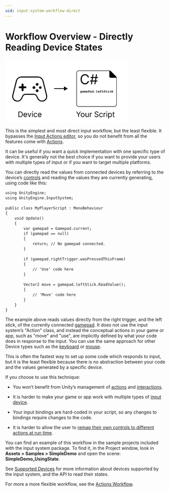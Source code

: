 ```yaml
---
uid: input-system-workflow-direct
---
```

# Workflow Overview - Directly Reading Device States

<img src="Images/Workflow-Direct.png" height="200px">

This is the simplest and most direct input workflow, but the least flexible. It bypasses the [Input Actions editor](ActionsEditor.md), so you do not benefit from all the features come with [Actions](Actions).

It can be useful if you want a quick implementation with one specific type of device. It's generally not the best choice if you want to provide your users with multiple types of input or if you want to target multiple platforms.

You can directly read the values from connected devices by referring to the device’s [controls](Controls.html) and reading the values they are currently generating, using code like this:

```CSharp
using UnityEngine;
using UnityEngine.InputSystem;

public class MyPlayerScript : MonoBehaviour
{
    void Update()
    {
        var gamepad = Gamepad.current;
        if (gamepad == null)
        {
            return; // No gamepad connected.
        }

        if (gamepad.rightTrigger.wasPressedThisFrame)
        {
            // 'Use' code here
        }

        Vector2 move = gamepad.leftStick.ReadValue();
        {
            // 'Move' code here
        }
    }
}
```

The example above reads values directly from  the right trigger, and the left stick, of the currently connected [gamepad](Gamepad.html). It does not use the input system’s "Action" class, and instead the conceptual actions in your game or app, such as "move" and "use", are implicitly defined by what your code does in response to the input. You can use the same approach for other Device types such as the [keyboard](../api/UnityEngine.InputSystem.Keyboard.html) or [mouse](../api/UnityEngine.InputSystem.Mouse.html).

This is often the fastest way to set up some code which responds to input, but it is the least flexible because there is no abstraction between your code and the values generated by a specific device.

If you choose to use this technique:

* You won’t benefit from Unity’s management of [actions](Actions.html) and [interactions](Interactions.html).

* It is harder to make your game or app work with multiple types of [input device](Devices.html).

* Your input bindings are hard-coded in your script, so any changes to bindings require changes to the code.

* It is harder to allow the user to [remap their own controls to different actions at run time](ActionBindings.html#interactive-rebinding).

You can find an example of this workflow in the sample projects included with the input system package. To find it, in the Project window, look in **Assets > Samples > SimpleDemo** and open the scene: **SimpleDemo_UsingState**.

See [Supported Devices](SupportedDevices.html) for more information about devices supported by the input system, and the API to read their states.

For more a more flexible workflow, see the [Actions Workflow](Workflow-Actions.html).
